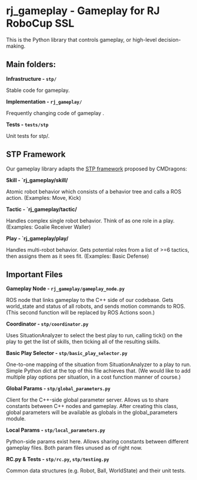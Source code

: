 # rj\_gameplay - Gameplay for RJ RoboCup SSL 

This is the Python library that controls gameplay, or high-level
decision-making. 

## Main folders: 

**Infrastructure - `stp/`**

Stable code for gameplay.

**Implementation - `rj_gameplay/`**

Frequently changing code of gameplay .

**Tests - `tests/stp`**

Unit tests for stp/.

## STP Framework

Our gameplay library adapts the [STP
framework](https://citeseerx.ist.psu.edu/viewdoc/download?doi=10.1.1.61.1972&rep=rep1&type=pdf)
proposed by CMDragons: 

**Skill - `rj_gameplay/skill/**

Atomic robot behavior which consists of a behavior tree and calls a ROS action.
(Examples: Move, Kick)

**Tactic - `rj_gameplay/tactic/**

Handles complex single robot behavior. Think of as one role in a play.
(Examples: Goalie Receiver Waller)

**Play - `rj_gameplay/play/**

Handles multi-robot behavior. Gets potential roles from a list of >=6 tactics,
then assigns them as it sees fit. (Examples: Basic Defense)

## Important Files

**Gameplay Node - `rj_gameplay/gameplay_node.py`**

ROS node that links gameplay to the C++ side of our codebase. Gets world\_state
and status of all robots, and sends motion commands to ROS.  (This second
function will be replaced by ROS Actions soon.)

**Coordinator - `stp/coordinator.py`**

Uses SituationAnalyzer to select the best play to run, calling tick() on the
play to get the list of skills, then ticking all of the resulting skills.

**Basic Play Selector - `stp/basic_play_selector.py`**

One-to-one mapping of the situation from SituationAnalyzer to a play to run.
Simple Python dict at the top of this file achieves that. (We would like to add
multiple play options per situation, in a cost function manner of course.)

**Global Params - `stp/global_parameters.py`**

Client for the C++-side global parameter server. Allows us to share constants
between C++ nodes and gameplay. After creating this class, global parameters
will be available as globals in the global\_parameters module.

**Local Params - `stp/local_parameters.py`**

Python-side params exist here. Allows sharing constants between different
gameplay files. Both param files unused as of right now.

**RC.py & Tests - `stp/rc.py`, `stp/testing.py`**

Common data structures (e.g. Robot, Ball, WorldState) and their unit tests.
